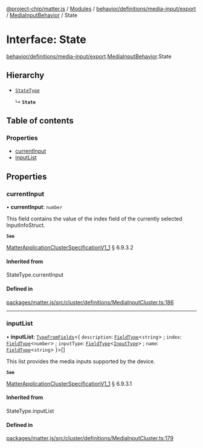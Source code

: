 [@project-chip/matter.js](../README.md) / [Modules](../modules.md) / [behavior/definitions/media-input/export](../modules/behavior_definitions_media_input_export.md) / [MediaInputBehavior](../modules/behavior_definitions_media_input_export.MediaInputBehavior.md) / State

# Interface: State

[behavior/definitions/media-input/export](../modules/behavior_definitions_media_input_export.md).[MediaInputBehavior](../modules/behavior_definitions_media_input_export.MediaInputBehavior.md).State

## Hierarchy

- [`StateType`](../modules/behavior_definitions_media_input_export._internal_.md#statetype)

  ↳ **`State`**

## Table of contents

### Properties

- [currentInput](behavior_definitions_media_input_export.MediaInputBehavior.State.md#currentinput)
- [inputList](behavior_definitions_media_input_export.MediaInputBehavior.State.md#inputlist)

## Properties

### currentInput

• **currentInput**: `number`

This field contains the value of the index field of the currently selected InputInfoStruct.

**`See`**

[MatterApplicationClusterSpecificationV1_1](spec_export.MatterApplicationClusterSpecificationV1_1.md) § 6.9.3.2

#### Inherited from

StateType.currentInput

#### Defined in

[packages/matter.js/src/cluster/definitions/MediaInputCluster.ts:186](https://github.com/project-chip/matter.js/blob/3adaded6/packages/matter.js/src/cluster/definitions/MediaInputCluster.ts#L186)

___

### inputList

• **inputList**: [`TypeFromFields`](../modules/tlv_export.md#typefromfields)\<\{ `description`: [`FieldType`](tlv_export.FieldType.md)\<`string`\> ; `index`: [`FieldType`](tlv_export.FieldType.md)\<`number`\> ; `inputType`: [`FieldType`](tlv_export.FieldType.md)\<[`InputType`](../enums/cluster_export.MediaInput.InputType.md)\> ; `name`: [`FieldType`](tlv_export.FieldType.md)\<`string`\>  }\>[]

This list provides the media inputs supported by the device.

**`See`**

[MatterApplicationClusterSpecificationV1_1](spec_export.MatterApplicationClusterSpecificationV1_1.md) § 6.9.3.1

#### Inherited from

StateType.inputList

#### Defined in

[packages/matter.js/src/cluster/definitions/MediaInputCluster.ts:179](https://github.com/project-chip/matter.js/blob/3adaded6/packages/matter.js/src/cluster/definitions/MediaInputCluster.ts#L179)
